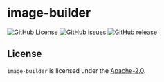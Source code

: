 # image-builder

[![GitHub License](https://img.shields.io/github/license/anza-labs/image-builder)][license]
[![GitHub issues](https://img.shields.io/github/issues/anza-labs/image-builder)](https://github.com/anza-labs/image-builder/issues)
[![GitHub release](https://img.shields.io/github/release/anza-labs/image-builder)](https://GitHub.com/anza-labs/image-builder/releases/)

## License

`image-builder` is licensed under the [Apache-2.0][license].

<!-- Resources -->

[license]: https://github.com/anza-labs/image-builder/blob/main/LICENSE
